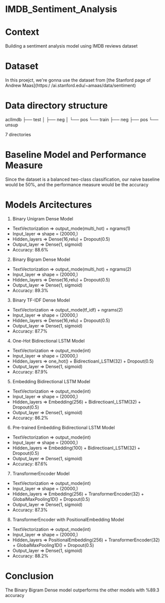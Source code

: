 # IMDB_Sentiment_Analysis
# Context
Building a sentiment analysis model using IMDB reviews dataset


# Dataset
In this proejct, we're gonna use the dataset from [the Stanford page of Andrew Maas](https:/ /ai.stanford.edu/~amaas/data/sentiment)

# Data directory structure
aclImdb
├── test
│   ├── neg
│   └── pos
└── train
    ├── neg
    ├── pos
    └── unsup

7 directories

# Baseline Model and Performance Measure
Since the dataset is a balanced two-class classification, our naive baseline would be 50%, and the performance measure would be the accuracy


# Models Arcitectures
1.  Binary Unigram Dense Model
  *   TextVectorization => output_mode(multi_hot) + ngrams(1)
  *   Input_layer => shape = (20000,)
  *   Hidden_layers => Dense(16,relu) + Dropout(0.5)
  *   Output_layer => Dense(1, sigmoid)
  *   Accuracy: 88.6%
2.   Binary Bigram Dense Model
  *   TextVectorization => output_mode(multi_hot) + ngrams(2)
  *   Input_layer => shape = (20000,)
  *   Hidden_layers => Dense(16,relu) + Dropout(0.5)
  *   Output_layer => Dense(1, sigmoid)
  *   Accuracy: 89.3%
3.   Binary TF-IDF Dense Model
  *   TextVectorization => output_mode(tf_idf) + ngrams(2)
  *   Input_layer => shape = (20000,)
  *   Hidden_layers => Dense(16,relu) + Dropout(0.5)
  *   Output_layer => Dense(1, sigmoid)
  *   Accuracy: 87.7%
4.   One-Hot Bidirectional LSTM Model
  *   TextVectorization => output_mode(int)
  *   Input_layer => shape = (20000,)
  *   Hidden_layers => one_hot() + Bidirectioanl_LSTM(32) + Dropout(0.5)
  *   Output_layer => Dense(1, sigmoid)
  *   Accuracy: 87.9%
5.   Embedding Bidirectional LSTM Model
  *   TextVectorization => output_mode(int)
  *   Input_layer => shape = (20000,)
  *   Hidden_layers => Embedding(256) + Bidirectioanl_LSTM(32) + Dropout(0.5)
  *   Output_layer => Dense(1, sigmoid)
  *   Accuracy: 86.2%
6.   Pre-trained Embedding Bidirectional LSTM Model
  *   TextVectorization => output_mode(int)
  *   Input_layer => shape = (20000,)
  *   Hidden_layers => Embedding(100) + Bidirectioanl_LSTM(32) + Dropout(0.5)
  *   Output_layer => Dense(1, sigmoid)
  *   Accuracy: 87.6%
7. TransformerEncoder Model
  *   TextVectorization => output_mode(int)
  *   Input_layer => shape = (20000,)
  *   Hidden_layers => Embedding(256) + TransformerEncoder(32) + GlobalMaxPooling1D() + Dropout(0.5)
  *   Output_layer => Dense(1, sigmoid)
  *   Accuracy: 87.3%
8. TransformerEncoder with PositionalEmbedding Model
  *   TextVectorization => output_mode(int)
  *   Input_layer => shape = (20000,)
  *   Hidden_layers => PositionalEmbedding(256) + TransformerEncoder(32) + GlobalMaxPooling1D() + Dropout(0.5)
  *   Output_layer => Dense(1, sigmoid)
  *   Accuracy: 88.2%

# Conclusion
The Binary Bigram Dense model outperforms the other models with %89.3 accuracy
